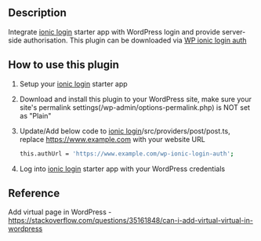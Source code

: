 ## Description
Integrate [ionic login](https://github.com/RogerShenAU/ionic-login) starter app with WordPress login and provide server-side authorisation. This plugin can be downloaded via [WP ionic login auth](https://github.com/RogerShenAU/wp-ionic-login-auth)

## How to use this plugin
1. Setup your [ionic login](https://github.com/RogerShenAU/ionic-login) starter app
2. Download and install this plugin to your WordPress site, make sure your site's permalink settings(/wp-admin/options-permalink.php) is NOT set as "Plain"
3. Update/Add below code to [ionic login](https://github.com/RogerShenAU/ionic-login)/src/providers/post/post.ts, replace https://www.example.com with your website URL

	```bash
	this.authUrl = 'https://www.example.com/wp-ionic-login-auth'; 
	```
	
4. Log into [ionic login](https://github.com/RogerShenAU/ionic-login) starter app with your WordPress credentials

## Reference
Add virtual page in WordPress - https://stackoverflow.com/questions/35161848/can-i-add-virtual-virtual-in-wordpress